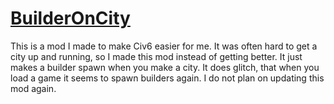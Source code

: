 # [BuilderOnCity](https://steamcommunity.com/sharedfiles/filedetails/?id=3308223701)
This is a mod I made to make Civ6 easier for me. It was often hard to get a city up and running, so I made this mod instead of getting better.
It just makes a builder spawn when you make a city. It does glitch, that when you load a game it seems to spawn builders again. I do not plan on updating this mod again.

